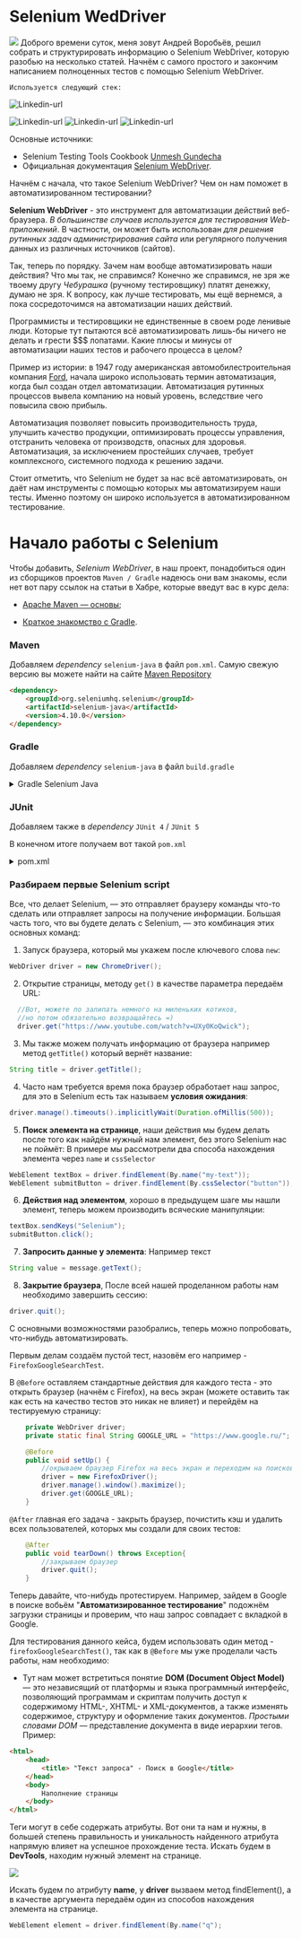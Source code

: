 # **Selenium WedDriver** #
![](/src/main/resources/photo/selenium-java-1.jpg)
Доброго времени суток, меня зовут Андрей Воробьёв, решил собрать и структурировать информацию о Selenium 
WebDriver, которую разобью на несколько статей. Начнём с самого простого и закончим написанием полноценных 
тестов с помощью Selenium WebDriver.

`Используется следующий стек:`

![Linkedin-url](https://img.shields.io/badge/Java-_11-red)

![Linkedin-url](https://img.shields.io/badge/Maven-version_4.0.0-blue)
![Linkedin-url](https://img.shields.io/badge/JUnit_4-version_4.13.2-blue)
![Linkedin-url](https://img.shields.io/badge/Selenium_Java-version_4.10.0-blue)

Основные источники: 
- Selenium Testing Tools Cookbook [Unmesh Gundecha](https://github.com/upgundecha)
- Официальная документация [Selenium WebDriver](https://www.selenium.dev/documentation/webdriver/).

Начнём с начала, что такое Selenium WebDriver? Чем он нам поможет в автоматизированном тестировании? 

**Selenium WebDriver** - это инструмент для автоматизации действий веб-браузера.
*В большинстве случаев используется для тестирования Web-приложений*.
В частности, он может быть использован *для решения рутинных задач администрирования
сайта* или регулярного получения данных из различных источников (сайтов).

Так, теперь по порядку. Зачем нам вообще автоматизировать наши действия? Что мы так, не справимся?
Конечно же справимся, не зря же твоему другу *Чебурашка* (ручному тестировщику) платят денежку, думаю
не зря. К вопросу, как лучше тестировать, мы ещё вернемся, а пока сосредоточимся на автоматизации наших действий.

Программисты и тестировщики не единственные в своем роде ленивые люди. Которые тут пытаются всё
автоматизировать лишь-бы ничего не делать и грести $$$ лопатами. Какие плюсы и минусы от
автоматизации наших тестов и рабочего процесса в целом?

Пример из истории: в 1947 году американская автомобилестроительная компания [Ford](https://ru.wikipedia.org/wiki/Ford),
начала широко использовать термин автоматизация, когда был создан отдел автоматизации. Автоматизация рутинных
процессов вывела компанию на новый уровень, вследствие чего повысила свою прибыль.

Автоматизация позволяет повысить производительность труда, улучшить качество продукции, оптимизировать
процессы управления, отстранить человека от производств, опасных для здоровья.
Автоматизация, за исключением простейших случаев, требует комплексного, системного подхода к решению задачи.

Стоит отметить, что Selenium не будет за нас всё автоматизировать, он даёт нам инструменты 
с помощью которых мы автоматизируем наши тесты. Именно поэтому он широко используется в
автоматизированном тестирование.

# **Начало работы с Selenium** #
Чтобы добавить, *Selenium WebDriver*, в наш проект, понадобиться один из сборщиков проектов `Maven / Gradle`
надеюсь они вам знакомы, если нет вот пару ссылок на статьи в Хабре, которые введут вас в курс дела:

- [Apache Maven — основы](https://habr.com/ru/articles/77382/);

- [Краткое знакомство с Gradle](https://javarush.com/groups/posts/2126-kratkoe-znakomstvo-s-gradle).

### Maven ###
Добавляем *dependency* `selenium-java` в файл `pom.xml`.
Самую свежую версию вы можете найти на сайте [Maven Repository](https://mvnrepository.com/artifact/org.seleniumhq.selenium/selenium-java)
```markdown
<dependency>
    <groupId>org.seleniumhq.selenium</groupId>
    <artifactId>selenium-java</artifactId>
    <version>4.10.0</version>
</dependency>
```

### Gradle ###
Добавляем *dependency* `selenium-java` в файл `build.gradle`
<details>
    <summary>Gradle Selenium Java </summary>

```
testImplementation 'org.seleniumhq.selenium:selenium-java:4.10.0'
```
</details>

### JUnit ###
Добавляем также в *dependency* `JUnit 4` / `JUnit 5`

В конечном итоге получаем вот такой `pom.xml`
<details>
    <summary>pom.xml </summary>

```markdown
<?xml version="1.0" encoding="UTF-8"?>
<project xmlns="http://maven.apache.org/POM/4.0.0"
         xmlns:xsi="http://www.w3.org/2001/XMLSchema-instance"
         xsi:schemaLocation="http://maven.apache.org/POM/4.0.0 http://maven.apache.org/xsd/maven-4.0.0.xsd">
    <modelVersion>4.0.0</modelVersion>

    <groupId>org.example</groupId>
    <artifactId>Selenium_Testing_Tools_Cookbook</artifactId>
    <version>1.0-SNAPSHOT</version>

    <properties>
        <maven.compiler.source>11</maven.compiler.source>
        <maven.compiler.target>11</maven.compiler.target>
        <project.build.sourceEncoding>UTF-8</project.build.sourceEncoding>
        <!--Selenium Java-->
        <selenium-java.version>4.0.0</selenium-java.version>
        <!--JUnit 4-->
        <junit.version>4.13.2</junit.version>
    </properties>

    <dependencies>
        <dependency>
            <groupId>org.seleniumhq.selenium</groupId>
            <artifactId>selenium-java</artifactId>
            <version>${selenium-java.version}</version>
        </dependency>
        <dependency>
            <groupId>junit</groupId>
            <artifactId>junit</artifactId>
            <version>${junit.version}</version>
            <scope>test</scope>
        </dependency>
    </dependencies>
</project>
```
</details>


### Разбираем первые Selenium script ###
Все, что делает Selenium, — это отправляет браузеру команды что-то сделать или отправляет запросы
на получение информации. Большая часть того, что вы будете делать с Selenium, —
это комбинация этих основных команд:

1. Запуск браузера, который мы укажем после ключевого слова `new`:
```java
WebDriver driver = new ChromeDriver();
```
2. Открытие страницы, методу `get()` в качестве параметра передаём URL:
```java
  //Вот, можете по залипать немного на миленьких котиков, 
  //но потом обязательно возвращайтесь =)
  driver.get("https://www.youtube.com/watch?v=UXy0KoQwick");
```
3. Мы также можем получать информацию от браузера например метод `getTitle()` который вернёт
название:
```java
String title = driver.getTitle();
```
4. Часто нам требуется время пока браузер обработает наш запрос, для это в Selenium есть так называем **условия
ожидания**:
```java
driver.manage().timeouts().implicitlyWait(Duration.ofMillis(500));
```
5. **Поиск элемента на странице**, наши действия мы будем делать после того как найдём нужный нам элемент, без этого 
Selenium нас не поймёт:
В примере мы рассмотрели два способа нахождения элемента через `name` и `cssSelector`
```java
WebElement textBox = driver.findElement(By.name("my-text")); 
WebElement submitButton = driver.findElement(By.cssSelector("button"));
```
6. **Действия над элементом**, хорошо в предыдущем шаге мы нашли элемент, теперь можем производить
всяческие манипуляции:
```java
textBox.sendKeys("Selenium");
submitButton.click();
```
7. **Запросить данные у элемента**: Например текст
```java
String value = message.getText();
```
8. **Закрытие браузера**, После всей нашей проделанном работы нам необходимо завершить сессию:
```java
driver.quit();
```
С основными возможностями разобрались, теперь можно попробовать, что-нибудь автоматизировать.

Первым делам создаём пустой тест, назовём его например - `FirefoxGoogleSearchTest`.

В `@Before` оставляем стандартные действия для каждого теста - это открыть браузер (начнём с Firefox),
на весь экран (можете оставить так как есть на качество тестов это никак не влияет)
и перейдём на тестируемую страницу:
```java
    private WebDriver driver;
    private static final String GOOGLE_URL = "https://www.google.ru/";

    @Before
    public void setUp() {
        //окрываем браузер Firefox на весь экран и переходим на поисковую страницу Google
        driver = new FirefoxDriver();
        driver.manage().window().maximize();
        driver.get(GOOGLE_URL);
    }
```

`@After` главная его задача - закрыть браузер, почистить кэш и удалить всех пользователей, 
которых мы создали для своих тестов:
```java
    @After
    public void tearDown() throws Exception{
        //закрываем браузер
        driver.quit();
    }
```
Теперь давайте, что-нибудь протестируем. Например, зайдем в Google в поиске вобьём "**Автоматизированное
тестирование**" подожнём загрузки страницы и проверим, что наш запрос совпадает с вкладкой в Google.

Для тестирования данного кейса, будем использовать один метод - `firefoxGoogleSearchTest()`, так как в `@Before`
мы уже проделали часть работы, нам необходимо:
- Тут нам может встретиться понятие **DOM (Document Object Model)** — это независящий от платформы и языка
программный интерфейс, позволяющий программам и скриптам получить доступ к содержимому HTML-, XHTML-
и XML-документов, а также изменять содержимое, структуру и оформление таких документов. _Простыми словами DOM_ — 
представление документа в виде иерархии тегов. Пример:
```html
<html>
    <head>
        <title> "Текст запроса" - Поиск в Google</title>
    </head>
    <body>
        Наполнение страницы
    </body>
</html>
```
Теги могут в себе содержать атрибуты. Вот они та нам и нужны, в большей степень правильность и уникальность найденного
атрибута напрямую влияет на успешное прохождение теста. Искать будем в **DevTools**, находим нужный элемент на странице.

![](/src/main/resources/photo/img.png)

Искать будем по атрибуту **name**, у **driver** вызваем метод findElement(), а в качестве аргумента передаём
один из способов нахождения элемента на странице.
```java
WebElement element = driver.findElement(By.name("q");
```
